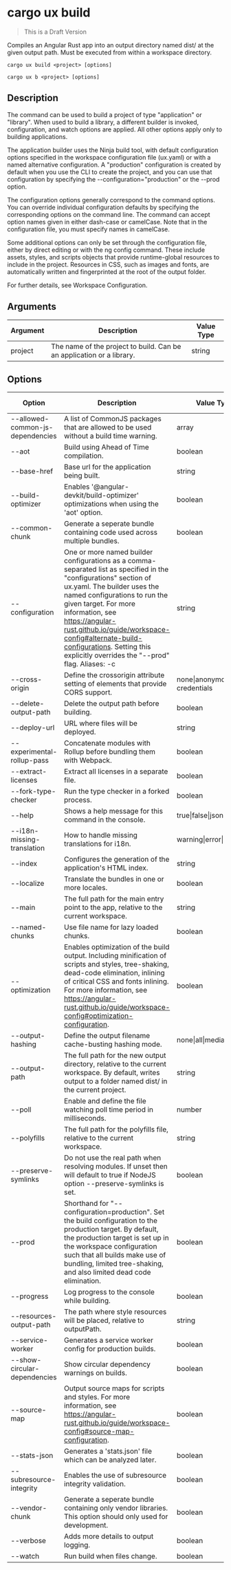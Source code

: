 # cargo ux build

> This is a Draft Version

Compiles an Angular Rust app into an output directory named dist/ at the given output path. Must be executed from within a workspace directory.

```      
cargo ux build <project> [options]
```
```   
cargo ux b <project> [options]
```

## Description

The command can be used to build a project of type "application" or "library". When used to build a library, a different builder is invoked, configuration, and watch options are applied. All other options apply only to building applications.

The application builder uses the Ninja build tool, with default configuration options specified in the workspace configuration file (ux.yaml) or with a named alternative configuration. A "production" configuration is created by default when you use the CLI to create the project, and you can use that configuration by specifying the --configuration="production" or the --prod option.

The configuration options generally correspond to the command options. You can override individual configuration defaults by specifying the corresponding options on the command line. The command can accept option names given in either dash-case or camelCase. Note that in the configuration file, you must specify names in camelCase.

Some additional options can only be set through the configuration file, either by direct editing or with the ng config command. These include assets, styles, and scripts objects that provide runtime-global resources to include in the project. Resources in CSS, such as images and fonts, are automatically written and fingerprinted at the root of the output folder.

For further details, see Workspace Configuration.

## Arguments
Argument   | Description | Value Type
-----------|-------------|-----------
project    | The name of the project to build. Can be an application or a library. | string

## Options

Option | Description | Value Type | Default Value
-------|-------------|------------|---------------
--allowed-common-js-dependencies | A list of CommonJS packages that are allowed to be used without a build time warning. | array 	
--aot  | Build using Ahead of Time compilation. | boolean | false
--base-href | Base url for the application being built. | string |
--build-optimizer | Enables '@angular-devkit/build-optimizer' optimizations when using the 'aot' option. | boolean | false
--common-chunk | Generate a seperate bundle containing code used across multiple bundles. |	boolean | true
--configuration |One or more named builder configurations as a comma-separated list as specified in the "configurations" section of ux.yaml. The builder uses the named configurations to run the given target. For more information, see https://angular-rust.github.io/guide/workspace-config#alternate-build-configurations. Setting this explicitly overrides the "--prod" flag. Aliases: -c |	string |
--cross-origin | Define the crossorigin attribute setting of elements that provide CORS support. | none\|anonymous\|use-credentials | none
--delete-output-path | Delete the output path before building. | boolean | true
--deploy-url | URL where files will be deployed. | string |
--experimental-rollup-pass | Concatenate modules with Rollup before bundling them with Webpack. | boolean | false
--extract-licenses | Extract all licenses in a separate file. |	boolean | false
--fork-type-checker | Run the type checker in a forked process. | boolean | true
--help | Shows a help message for this command in the console. | true\|false\|json | false
--i18n-missing-translation | How to handle missing translations for i18n. | warning\|error\|ignore | warning
--index | Configures the generation of the application's HTML index. | string |
--localize | Translate the bundles in one or more locales. | boolean |
--main | The full path for the main entry point to the app, relative to the current workspace. |string |
--named-chunks | Use file name for lazy loaded chunks. | boolean | true
--optimization | Enables optimization of the build output. Including minification of scripts and styles, tree-shaking, dead-code elimination, inlining of critical CSS and fonts inlining. For more information, see https://angular-rust.github.io/guide/workspace-config#optimization-configuration. | boolean | false
--output-hashing | Define the output filename cache-busting hashing mode. |	none\|all\|media\|bundles |	none
--output-path | The full path for the new output directory, relative to the current workspace. By default, writes output to a folder named dist/ in the current project. | string |
--poll | Enable and define the file watching poll time period in milliseconds. | number |
--polyfills | The full path for the polyfills file, relative to the current workspace. | string |
--preserve-symlinks | Do not use the real path when resolving modules. If unset then will default to true if NodeJS option --preserve-symlinks is set. | boolean |
--prod | Shorthand for "--configuration=production". Set the build configuration to the production target. By default, the production target is set up in the workspace configuration such that all builds make use of bundling, limited tree-shaking, and also limited dead code elimination. | boolean |
--progress | Log progress to the console while building. | boolean | true
--resources-output-path | The path where style resources will be placed, relative to outputPath.| string |
--service-worker | Generates a service worker config for production builds. | boolean |	false
--show-circular-dependencies | Show circular dependency warnings on builds. | boolean | true
--source-map | Output source maps for scripts and styles. For more information, see https://angular-rust.github.io/guide/workspace-config#source-map-configuration. | boolean | true
--stats-json | Generates a 'stats.json' file which can be analyzed later. | boolean | false
--subresource-integrity | Enables the use of subresource integrity validation. | boolean | false
--vendor-chunk | Generate a seperate bundle containing only vendor libraries. This option should only used for development. | boolean | true
--verbose | Adds more details to output logging. | boolean | false
--watch | Run build when files change. | boolean | false